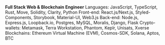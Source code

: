 **Full Stack Web & Blockchain Engineer**
Languages: JavaScript, TypeScript, Rust, Move, Solidity, Clarity, Python
Front-end: React.js/Next.js, Styled-Components, Storybook, Material-UI, Web3.js
Back-end: Node.js, Express.js, Loopback.io, Postgres, MySQL, Moralis, Django, Flask
Crypto-wallets: Metamask, Terra Workstation, Phantom, Keplr, Unisats, Xverse
Blockchains: Ethereum Virtual Machine (EVM), Cosmos-SDK, Solana, Aptos, BTC
